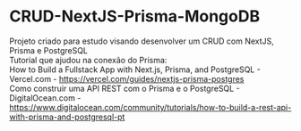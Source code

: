 # CRUD-NextJS-Prisma-MongoDB
Projeto criado para estudo visando desenvolver um CRUD com NextJS, Prisma e PostgreSQL<br/>
Tutorial que ajudou na conexão do Prisma: <br/>
How to Build a Fullstack App with Next.js, Prisma, and PostgreSQL - Vercel.com - https://vercel.com/guides/nextjs-prisma-postgres <br/>
Como construir uma API REST com o Prisma e o PostgreSQL - DigitalOcean.com - https://www.digitalocean.com/community/tutorials/how-to-build-a-rest-api-with-prisma-and-postgresql-pt<br/>
